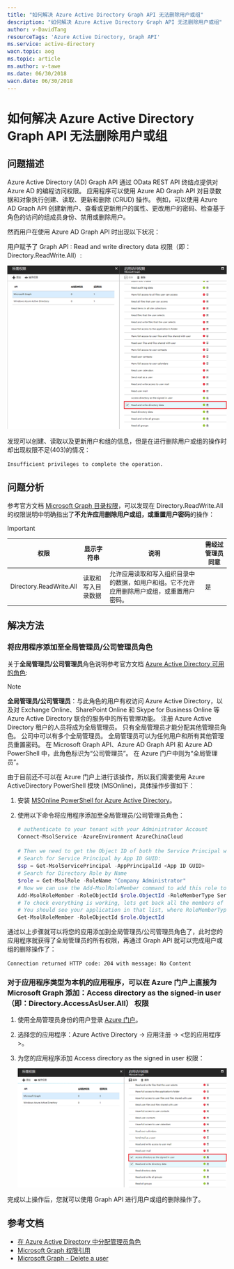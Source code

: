 ```yaml
---
title: "如何解决 Azure Active Directory Graph API 无法删除用户或组"
description: "如何解决 Azure Active Directory Graph API 无法删除用户或组"
author: v-DavidTang
resourceTags: 'Azure Active Directory, Graph API'
ms.service: active-directory
wacn.topic: aog
ms.topic: article
ms.author: v-tawe
ms.date: 06/30/2018
wacn.date: 06/30/2018
---
```


# 如何解决 Azure Active Directory Graph API 无法删除用户或组

## 问题描述

Azure Active Directory (AD) Graph API 通过 OData REST API 终结点提供对 Azure AD 的编程访问权限。 应用程序可以使用 Azure AD Graph API 对目录数据和对象执行创建、读取、更新和删除 (CRUD) 操作。 例如，可以使用 Azure AD Graph API 创建新用户、查看或更新用户的属性、更改用户的密码、检查基于角色的访问的组成员身份、禁用或删除用户。

然而用户在使用 Azure AD Graph API 时出现以下状况：

用户赋予了 Graph API : Read and write directory data 权限（即： Directory.ReadWrite.All）:

![01](media/aog-active-directory-qa-delete-permission-denied/01.png)

发现可以创建、读取以及更新用户和组的信息，但是在进行删除用户或组的操作时却出现权限不足(403)的情况：

`Insufficient privileges to complete the operation.`

## 问题分析

参考官方文档 [Microsoft Graph 目录权限](https://developer.microsoft.com/zh-cn/graph/docs/concepts/permissions_reference#directory-permissions)，可以发现在 Directory.ReadWrite.All 的权限说明中明确指出了**不允许应用删除用户或组，或重置用户密码**的操作：

> [!IMPORTANT]
> | 权限 | 显示字符串 | 说明 | 需经过管理员同意 |
> | ---- | --------- | ---- | -------------- |
> | Directory.ReadWrite.All | 读取和写入目录数据 | 允许应用读取和写入组织目录中的数据，如用户和组。它不允许应用删除用户或组，或重置用户密码。 | 是 |

## 解决方法

### 将应用程序添加至全局管理员/公司管理员角色

关于**全局管理员/公司管理员**角色说明参考官方文档 [Azure Active Directory 可用的角色](https://docs.azure.cn/zh-cn/active-directory/active-directory-assign-admin-roles-azure-portal#available-roles):

> [!NOTE]
> **全局管理员/公司管理员**：与此角色的用户有权访问 Azure Active Directory，以及对 Exchange Online、SharePoint Online 和 Skype for Business Online 等 Azure Active Directory 联合的服务中的所有管理功能。 注册 Azure Active Directory 租户的人员将成为全局管理员。 只有全局管理员才能分配其他管理员角色。 公司中可以有多个全局管理员。 全局管理员可以为任何用户和所有其他管理员重置密码。
> 在 Microsoft Graph API、Azure AD Graph API 和 Azure AD PowerShell 中，此角色标识为“公司管理员”。 在 Azure 门户中则为“全局管理员”。

由于目前还不可以在 Azure 门户上进行该操作，所以我们需要使用 Azure ActiveDirectory PowerShell 模块
(MSOnline)，具体操作步骤如下：

1. 安装 [MSOnline PowerShell for Azure Active Directory](https://www.powershellgallery.com/packages/MSOnline/1.1.183.8)。

2. 使用以下命令将应用程序添加至全局管理员/公司管理员角色：

    ```powershell
    # authenticate to your tenant with your Administrator Account
    Connect-MsolService -AzureEnvironment AzureChinaCloud

    # Then we need to get the Object ID of both the Service Principal we want to elevate, and the Company Administrator Role for your tenant.
    # Search for Service Principal by App ID GUID:
    $sp = Get-MsolServicePrincipal -AppPrincipalId <App ID GUID>
    # Search for Directory Role by Name
    $role = Get-MsolRole -RoleName "Company Administrator"
    # Now we can use the Add-MsolRoleMember command to add this role to the service principal.
    Add-MsolRoleMember -RoleObjectId $role.ObjectId -RoleMemberType ServicePrincipal -RoleMemberObjectId $sp.ObjectId
    # To check everything is working, lets get back all the members of the Company Administrator role:
    # You should see your application in that list, where RoleMemberType is ServicePrincipal and DisplayName is the name of your application.
    Get-MsolRoleMember -RoleObjectId $role.ObjectId
    ```

通过以上步骤就可以将您的应用添加到全局管理员/公司管理员角色了，此时您的应用程序就获得了全局管理员的所有权限，再通过 Graph API 就可以完成用户或组的删除操作了：

`Connection returned HTTP code: 204 with message: No Content`

### 对于应用程序类型为本机的应用程序，可以在 Azure 门户上直接为 Microsoft Graph 添加：Access directory as the signed-in user（即：Directory.AccessAsUser.All） 权限

1. 使用全局管理员身份的用户登录 [Azure 门户](https://portal.azure.cn)。

2. 选择您的应用程序：Azure Active Directory -> 应用注册 -> <您的应用程序>。

3. 为您的应用程序添加 Access directory as the signed in user 权限：

    ![02](media/aog-active-directory-qa-delete-permission-denied/02.png)

完成以上操作后，您就可以使用 Graph API 进行用户或组的删除操作了。

## 参考文档

- [在 Azure Active Directory 中分配管理员角色](https://docs.azure.cn/zh-cn/active-directory/active-directory-assign-admin-roles-azure-portal#available-roles)
- [Microsoft Graph 权限引用](https://developer.microsoft.com/zh-cn/graph/docs/concepts/permissions_reference#directory-permissions)
- [Microsoft Graph - Delete a user](https://developer.microsoft.com/en-us/graph/docs/api-reference/v1.0/api/user_delete)
